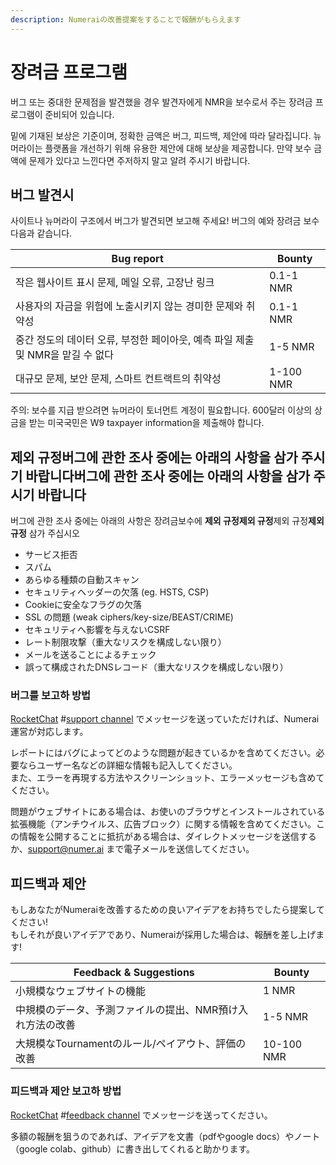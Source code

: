 ```yaml
---
description: Numeraiの改善提案をすることで報酬がもらえます
---
```


# 장려금 프로그램

버그 또는 중대한 문제점을 발견했을 경우 발견자에게 NMR을 보수로서 주는 장려금 프로그램이 준비되어 있습니다.

밑에 기재된 보상은 기준이며, 정확한 금액은 버그, 피드백, 제안에 따라 달라집니다. 뉴머라이는 플랫폼을 개선하기 위해 유용한 제안에 대해 보상을 제공합니다. 만약 보수 금액에 문제가 있다고 느낀다면 주저하지 말고 알려 주시기 바랍니다.

## 버그 발견시

사이트나 뉴머라이 구조에서 버그가 발견되면 보고해 주세요! 버그의 예와 장려금 보수 다음과 같습니다.

| Bug report                                       | Bounty    |
| ------------------------------------------------ | --------- |
| 작은 웹사이트 표시 문제, 메일 오류, 고장난 링크                     | 0.1-1 NMR |
| 사용자의 자금을 위험에 노출시키지 않는 경미한 문제와 취약성                | 0.1-1 NMR |
| 중간 정도의 데이터 오류, 부정한 페이아웃, 예측 파일 제출 및 NMR을 맡길 수 없다 | 1-5 NMR   |
| 대규모 문제, 보안 문제, 스마트 컨트랙트의 취약성                     | 1-100 NMR |

주의: 보수를 지급 받으려면 뉴머라이 토너먼트 계정이 필요합니다. 600달러 이상의 상금을 받는 미국국민은 W9 taxpayer information을 제출해야 합니다.

## 제외 규정**버그에 관한 조사 중에는 아래의 사항을 삼가 주시기 바랍니다**버그에 관한 조사 중에는 아래의 사항을 삼가 주시기 바랍니다

버그에 관한 조사 중에는 아래의 사항은 장려금보수에   **제외 규정제외 규정**제외 규정**제외 규정** 삼가 주십시오

* サービス拒否
* スパム
* あらゆる種類の自動スキャン
* セキュリティヘッダーの欠落 (eg. HSTS, CSP)
* Cookieに安全なフラグの欠落
* SSL の問題 (weak ciphers/key-size/BEAST/CRIME)
* セキュリティへ影響を与えないCSRF
* レート制限攻撃（重大なリスクを構成しない限り）
* メールを送ることによるチェック
* 誤って構成されたDNSレコード（重大なリスクを構成しない限り）

### 버그를 보고하 방법

[RocketChat](https://community.numer.ai) #[support channel](https://community.numer.ai/channel/support) でメッセージを送っていただければ、Numerai運営が対応します。

レポートにはバグによってどのような問題が起きているかを含めてください。必要ならユーザー名などの詳細な情報も記入してください。\
また、エラーを再現する方法やスクリーンショット、エラーメッセージも含めてください。

問題がウェブサイトにある場合は、お使いのブラウザとインストールされている拡張機能（アンチウイルス、広告ブロック）に関する情報を含めてください。この情報を公開することに抵抗がある場合は、ダイレクトメッセージを送信するか、support@numer.ai まで電子メールを送信してください。

## 피드백과 제안

もしあなたがNumeraiを改善するための良いアイデアをお持ちでしたら提案してください!\
もしそれが良いアイデアであり、Numeraiが採用した場合は、報酬を差し上げます!

| Feedback & Suggestions         | Bounty     |
| ------------------------------ | ---------- |
| 小規模なウェブサイトの機能                  | 1 NMR      |
| 中規模のデータ、予測ファイルの提出、NMR預け入れ方法の改善 | 1-5 NMR    |
| 大規模なTournamentのルール/ペイアウト、評価の改善 | 10-100 NMR |

### 피드백과 제안 보고하 방법

[RocketChat](https://community.numer.ai) #[feedback channel](https://community.numer.ai/channel/feedback) でメッセージを送ってください。

多額の報酬を狙うのであれば、アイデアを文書（pdfやgoogle docs）やノート（google colab、github）に書き出してくれると助かります。
